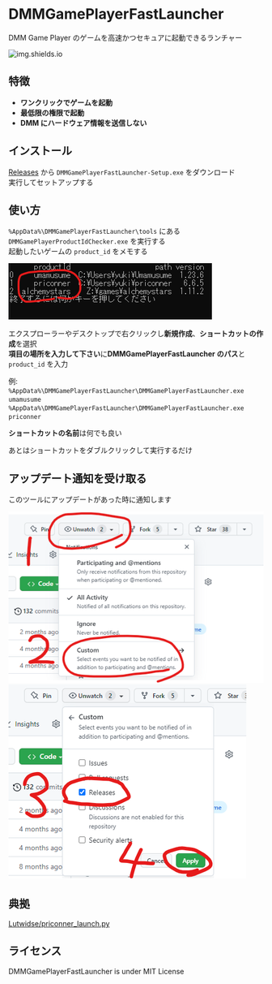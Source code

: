 # DMMGamePlayerFastLauncher

DMM Game Player のゲームを高速かつセキュアに起動できるランチャー

![img.shields.io](https://img.shields.io/github/downloads/fa0311/DMMGamePlayerFastLauncher/total)

## 特徴

- **ワンクリックでゲームを起動**
- **最低限の権限で起動**
- **DMM にハードウェア情報を送信しない**

## インストール

[Releases](https://github.com/fa0311/DMMGamePlayerFastLauncher/releases) から `DMMGamePlayerFastLauncher-Setup.exe` をダウンロード  
実行してセットアップする

## 使い方

`%AppData%\DMMGamePlayerFastLauncher\tools` にある `DMMGamePlayerProductIdChecker.exe` を実行する  
起動したいゲームの `product_id` をメモする

![screenshot1](docs/img/DMMGamePlayerProductIdChecker1.png)

エクスプローラーやデスクトップで右クリックし**新規作成**、**ショートカットの作成**を選択  
**項目の場所を入力して下さい**に**DMMGamePlayerFastLauncher のパス**と `product_id` を入力

例:  
`%AppData%\DMMGamePlayerFastLauncher\DMMGamePlayerFastLauncher.exe umamusume`  
`%AppData%\DMMGamePlayerFastLauncher\DMMGamePlayerFastLauncher.exe priconner`

**ショートカットの名前**は何でも良い

あとはショートカットをダブルクリックして実行するだけ

## アップデート通知を受け取る

このツールにアップデートがあった時に通知します

![screenshot1](docs/img/subscribe1.png)
![screenshot1](docs/img/subscribe2.png)

## 典拠

[Lutwidse/priconner_launch.py](https://gist.github.com/Lutwidse/82d8e7a20c96296bc0318f1cb6bf26ee)

## ライセンス

DMMGamePlayerFastLauncher is under MIT License
